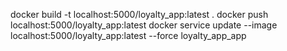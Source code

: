 docker build -t localhost:5000/loyalty_app:latest .
docker push localhost:5000/loyalty_app:latest
docker service update --image localhost:5000/loyalty_app:latest --force loyalty_app_app